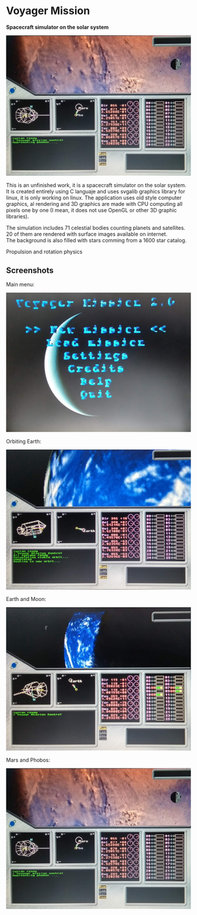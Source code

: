 # Voyager Mission

**Spacecraft simulator on the solar system**

![marsandphobos](./screenshots/mars_and_phobos.jpg)

This is an unfinished work, it is a spacecraft simulator on the solar system.
It is created entirely using C languaje and uses svgalib graphics library for linux, it is only working on linux.
The application uses old style computer graphics, al rendering and 3D graphics are made with CPU computing all pixels one by one (I mean, it does not use OpenGL or other 3D graphic libraries).

The simulation includes 71 celestial bodies counting planets and satellites. 20 of them are rendered with surface images available on internet.									
The background is also filled with stars comming from a 1600 star catalog.

Propulsion and rotation physics

## Screenshots

Main menu:

![mainmenu](./screenshots/main_menu.jpg)

Orbiting Earth:

![orbitingearth](./screenshots/orbiting_earth.jpg)

Earth and Moon:

![earthandmoon](./screenshots/earth_and_moon.jpg)

Mars and Phobos:

![marsandphobos](./screenshots/mars_and_phobos.jpg)
